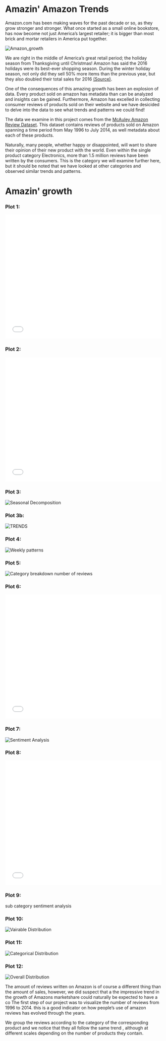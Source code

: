 # Amazin' Amazon Trends

Amazon.com has been making waves for the past decade or so, as they grow stronger and stronger. What once started as a small online bookstore, has now become not just America’s largest retailer; it is bigger than most brick and mortar retailers in America put together.

![Amazon_growth](/ada2017/images/amazon_growth.PNG)


We are right in the middle of America’s great retail period; the holiday season from Thanksgiving until Christmas!  Amazon has said the 2016 holidays were its best-ever shopping season. During the winter holiday season, not only did they sell 50% more items than the previous year, but they also doubled their total sales for 2016 [(Source)](http://fortune.com/2017/01/04/amazon-marketplace-sales/).

One of the consequences of this amazing growth has been an explosion of data. Every product sold on amazon has metadata than can be analyzed and insights can be gained. Furthermore, Amazon has excelled in collecting consumer reviews of products sold on their website and we have desicided to delve into the data to see what trends and patterns we could find!

The data we examine in this project comes from the [McAuley Amazon Review Dataset](http://jmcauley.ucsd.edu/data/amazon/). This dataset contains reviews of products sold on Amazon spanning a time period from May 1996 to July 2014, as well metadata about each of these products. 

Naturally, many people, whether happy or disappointed, will want to share their opinion of their new product with the world. Even within  the single product category Electronics, more than 1.5 million reviews have been written by the consumers. This is the category we will examine further here, but it should be noted that we have looked at other categories and observed similar trends and patterns.


# Amazin' growth


### Plot 1:
<iframe width="100%" height="400" src="/ada2017/images/1_number.html" frameborder="0"></iframe>

### Plot 2:
<iframe width="100%" height="400" src="/ada2017/images/2_number.html" frameborder="0"></iframe>

### Plot 3:
![Seasonal Decomposition](/ada2017/images/3_seasonal_decomposition.png)

### Plot 3b:
![TRENDS](/ada2017/images/4_trend.png)

### Plot 4:
![Weekly patterns](/ada2017/images/4_zoom_weekly_pattern.png)

### Plot 5:
![Category breakdown number of reviews](/ada2017/images/Categories_number_reviews.png)

### Plot 6:
<iframe width="100%" height="400" src="/ada2017/images/6_Length_reviews.html" frameborder="0"></iframe>

### Plot 7:
![Sentiment Analysis](/ada2017/images/7_sentiment_scores.png)

### Plot 8:
<iframe width="100%" height="400" src="/ada2017/images/8_Overall_evolution.html" frameborder="0"></iframe>

### Plot 9:
sub category sentiment analysis

### Plot 10:
![Vairable Distribution](/ada2017/images/distribution_Variables.png)

### Plot 11:
![Categorical Distribution](/ada2017/images/distribution_across_categories.png)

### Plot 12:
![Overall Distribution](/ada2017/images/distribution_overall.png)










The amount of reviews written on Amazon is of course a different thing than the amount of sales, however, we did suspect that a the impressive trend in the growth of Amazons marketshare could naturally be expected to have a co 
The first step of our project was to visualize the number of reviews from 1996 to 2014. 
this is a good indicator on how people’s use of  amazon reviews has evolved through the years.

We group the reviews according to the category of the corresponding product and we notice that they all follow the same trend , although at different scales depending on the number of products they contain.

